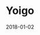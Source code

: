 ---
layout: site
title: "Yoigo"
date: 2018-01-02
categories: [community]
version: 4.2.6
major: 4
minor: 2
patch: 6
slug: yoigo
link: https://www.yoigo.com/
submitter: lpolepeddi
permalink: /sites/:slug
---